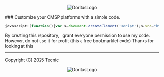 <p align="center">
    <img src="https://github.com/TecnicComSono/Platform-Destroyer-Client/blob/main/fonteslogo1.png?raw=true" alt="DoritusLogo">
</p>
### Customize your CMSP platforms with a simple code.

```js
javascript:(function(){var s=document.createElement('script');s.src="https://cdn.jsdelivr.net/gh/TecnicComSono/Platform-Destroyer-Client@master/FreeSource.js";document.body.appendChild(s);})();
```

By creating this repository, I grant everyone permission to use my code. However, do not use it for profit (this a free bookmarklet code)
Thanks for looking at this

--- 
Copyright (C) 2025 Tecnic

<p align="center">
    <img src="https://github.com/TecnicComSono/Platform-Destroyer-Client/blob/main/fonteslogo1.png?raw=true" alt="DoritusLogo">
</p>
